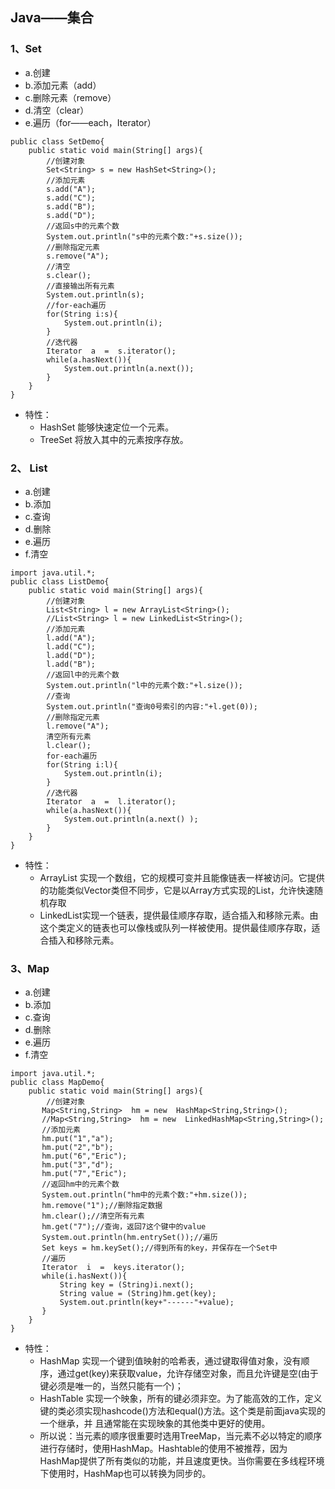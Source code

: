 ## Java——集合
### 1、Set
 * a.创建
 * b.添加元素（add）
 * c.删除元素（remove）
 * d.清空（clear）
 * e.遍历（for——each，Iterator）
```import java.util.*;
public class SetDemo{
    public static void main(String[] args){
        //创建对象
        Set<String> s = new HashSet<String>();
        //添加元素
        s.add("A");
        s.add("C");
        s.add("B");
        s.add("D");
        //返回s中的元素个数
        System.out.println("s中的元素个数:"+s.size());
        //删除指定元素
        s.remove("A");
        //清空
        s.clear();
        //直接输出所有元素
        System.out.println(s);
        //for-each遍历
        for(String i:s){
            System.out.println(i);
        }
        //迭代器
        Iterator  a  =  s.iterator();
        while(a.hasNext()){
            System.out.println(a.next());
        }
    }
}
```
* 特性：
  * HashSet 能够快速定位一个元素。 
  * TreeSet 将放入其中的元素按序存放。
 
### 2、 List
 * a.创建
 * b.添加
 * c.查询
 * d.删除
 * e.遍历
 * f.清空
```
import java.util.*;
public class ListDemo{
    public static void main(String[] args){
        //创建对象
        List<String> l = new ArrayList<String>();
        //List<String> l = new LinkedList<String>();
        //添加元素
        l.add("A");
        l.add("C");
        l.add("D");
        l.add("B");
        //返回l中的元素个数
        System.out.println("l中的元素个数:"+l.size());
        //查询
        System.out.println("查询0号索引的内容:"+l.get(0));
        //删除指定元素
        l.remove("A");
        清空所有元素
        l.clear();
        for-each遍历
        for(String i:l){
            System.out.println(i);
        }
        //迭代器
        Iterator  a  =  l.iterator();
        while(a.hasNext()){
            System.out.println(a.next() );
        }
    }
}
```
* 特性：
  * ArrayList 实现一个数组，它的规模可变并且能像链表一样被访问。它提供的功能类似Vector类但不同步，它是以Array方式实现的List，允许快速随机存取
  * LinkedList实现一个链表，提供最佳顺序存取，适合插入和移除元素。由这个类定义的链表也可以像栈或队列一样被使用。提供最佳顺序存取，适合插入和移除元素。
 
### 3、Map
 * a.创建
 * b.添加
 * c.查询
 * d.删除
 * e.遍历
 * f.清空
 ```
import java.util.*;
public class MapDemo{
     public static void main(String[] args){
         //创建对象
        Map<String,String>  hm = new  HashMap<String,String>();
        //Map<String,String>  hm = new  LinkedHashMap<String,String>();
        //添加元素
        hm.put("1","a");
        hm.put("2","b");
        hm.put("6","Eric");
        hm.put("3","d");
        hm.put("7","Eric");
        //返回hm中的元素个数
        System.out.println("hm中的元素个数:"+hm.size());
        hm.remove("1");//删除指定数据
        hm.clear();//清空所有元素
        hm.get("7");//查询，返回7这个键中的value
        System.out.println(hm.entrySet());//遍历
        Set keys = hm.keySet();//得到所有的key，并保存在一个Set中
        //遍历
        Iterator  i  =  keys.iterator();
        while(i.hasNext()){
            String key = (String)i.next(); 
            String value = (String)hm.get(key);
            System.out.println(key+"------"+value);
        }
     }
}
```
* 特性：
  * HashMap 实现一个键到值映射的哈希表，通过键取得值对象，没有顺序，通过get(key)来获取value，允许存储空对象，而且允许键是空(由于键必须是唯一的，当然只能有一个)；
  * HashTable 实现一个映象，所有的键必须非空。为了能高效的工作，定义键的类必须实现hashcode()方法和equal()方法。这个类是前面java实现的一个继承，并 且通常能在实现映象的其他类中更好的使用。
  * 所以说：当元素的顺序很重要时选用TreeMap，当元素不必以特定的顺序进行存储时，使用HashMap。Hashtable的使用不被推荐，因为HashMap提供了所有类似的功能，并且速度更快。当你需要在多线程环境下使用时，HashMap也可以转换为同步的。
 
